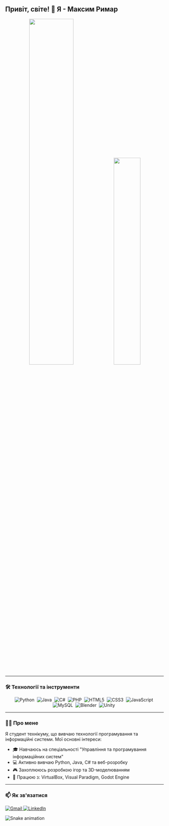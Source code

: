 ## Привіт, світе! 👋 Я - Максим Римар

<p align="center">
  <img width="53%" src="https://github-readme-stats.vercel.app/api?username=MaksymRymar&show_icons=true&theme=blueberry&include_all_commits=true&count_private=true&hide_border=true&rank_icon=github"/>
  <img width="41%" src="https://github-readme-stats.vercel.app/api/top-langs/?username=MaksymRymar&layout=compact&langs_count=8&theme=blueberry&hide_border=true"/>
</p>

---

### 🛠 Технології та інструменти

<p align="center">
  <img src="https://img.shields.io/badge/Python-3776AB?style=for-the-badge&logo=python&logoColor=white" alt="Python"/>&nbsp;
  <img src="https://img.shields.io/badge/Java-ED8B00?style=for-the-badge&logo=openjdk&logoColor=white" alt="Java"/>&nbsp;
  <img src="https://img.shields.io/badge/C%23-239120?style=for-the-badge&logo=c-sharp&logoColor=white" alt="C#"/>&nbsp;
  <img src="https://img.shields.io/badge/PHP-777BB4?style=for-the-badge&logo=php&logoColor=white" alt="PHP"/>&nbsp;
  <img src="https://img.shields.io/badge/HTML5-E34F26?style=for-the-badge&logo=html5&logoColor=white" alt="HTML5"/>&nbsp;
  <img src="https://img.shields.io/badge/CSS3-1572B6?style=for-the-badge&logo=css3&logoColor=white" alt="CSS3"/>&nbsp;
  <img src="https://img.shields.io/badge/JavaScript-F7DF1E?style=for-the-badge&logo=javascript&logoColor=black" alt="JavaScript"/>&nbsp;
  <img src="https://img.shields.io/badge/MySQL-4479A1?style=for-the-badge&logo=mysql&logoColor=white" alt="MySQL"/>&nbsp;
  <img src="https://img.shields.io/badge/Blender-F5792A?style=for-the-badge&logo=blender&logoColor=white" alt="Blender"/>&nbsp;
  <img src="https://img.shields.io/badge/Unity-FFFFFF?style=for-the-badge&logo=unity&logoColor=black" alt="Unity"/>&nbsp;
</p>

---

### 👨‍💻 Про мене

Я студент технікуму, що вивчаю технології програмування та інформаційні системи. Мої основні інтереси:
- 🎓 Навчаюсь на спеціальності "Управління та програмування інформаційних систем"
- 💻 Активно вивчаю Python, Java, C# та веб-розробку
- 🎮 Захоплююсь розробкою ігор та 3D-моделюванням
- 🔧 Працюю з: VirtualBox, Visual Paradigm, Godot Engine

---

### 📫 Як зв'язатися

<p align="left">
  <a href="mailto:ваша_пошта@gmail.com" target="_blank">
    <img src="https://img.shields.io/badge/Gmail-D14836?style=for-the-badge&logo=gmail&logoColor=white" alt="Gmail"/>
  </a>
  <a href="https://www.linkedin.com/in/ваш_профіль/" target="_blank">
    <img src="https://img.shields.io/badge/LinkedIn-0077B5?style=for-the-badge&logo=linkedin&logoColor=white" alt="LinkedIn"/>
  </a>
</p>

![Snake animation](https://github.com/MaksymRymar/MaksymRymar/blob/output/github-contribution-grid-snake.svg)
